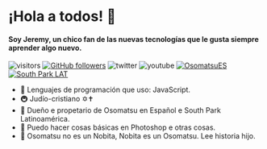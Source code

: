 # ¡Hola a todos! 👋
#### Soy Jeremy, un chico fan de las nuevas tecnologías que le gusta siempre aprender algo nuevo.
![visitors](https://visitor-badge.laobi.icu/badge?page_id=JeremyMatsu)
[![GitHub followers](https://img.shields.io/github/followers/JeremyMatsu.svg?style=social&label=Follow&maxAge=2592000)](https://github.com/JeremyMatsu?tab=followers)
![twitter](https://img.shields.io/twitter/follow/jeremy__owo?style=social)
![youtube](https://img.shields.io/youtube/views/Tz1BUzq8HxE?style=social)
[![OsomatsuES](https://img.shields.io/discord/791588890045448193.svg?label=&logo=discord&logoColor=ffffff&color=7389D8&labelColor=6A7EC2)](https://discord.gg/9aFGMVE8a6)
[![South Park LAT](https://img.shields.io/discord/820898457229328404.svg?label=&logo=discord&logoColor=ffffff&color=7389D8&labelColor=6A7EC2)](https://discord.gg/KBkeu3ZSYF)




- 🍔 Lenguajes de programación que uso: JavaScript.
- 🚇 Judío-cristiano ✡✝
- 👑 Dueño e propetario de Osomatsu en Español e South Park Latinoamérica.
- 🥝 Puedo hacer cosas básicas en Photoshop e otras cosas.
- 🥩 Osomatsu no es un Nobita, Nobita es un Osomatsu. Lee historia hijo.
